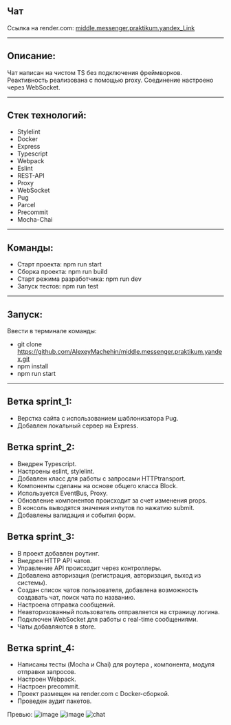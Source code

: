 ## Чат

Ссылка на render.com: [middle.messenger.praktikum.yandex_Link](https://messenger-tvcr.onrender.com)

***

## Описание:
Чат написан на чистом TS без подключения фреймворков. Реактивность реализована с помощью proxy. Соединение настроено через WebSocket.

***

## Стек технологий:
* Stylelint
* Docker
* Express
* Typescript
* Webpack
* Eslint
* REST-API
* Proxy
* WebSocket
* Pug
* Parcel
* Precommit
* Mocha-Chai

***

## Команды:
* Старт проекта: npm run start
* Сборка проекта: npm run build
* Старт режима разработчика: npm run dev
* Запуск тестов: npm run test

***

## Запуск:
Ввести в терминале команды:
* git clone https://github.com/AlexeyMachehin/middle.messenger.praktikum.yandex.git
* npm install
* npm run start

***

## Ветка sprint_1:
* Верстка сайта с использованием шаблонизатора Pug. 
* Добавлен локальный сервер на Express.

## Ветка sprint_2:
* Внедрен Typescript. 
* Настроены eslint, stylelint. 
* Добавлен класс для работы с запросами HTTPtransport.
* Компоненты сделаны на основе общего класса Block. 
* Используется EventBus, Proxy. 
* Обновление компонентов происходит за счет изменения props.
* В консоль выводятся значения инпутов по нажатию submit. 
* Добавлены валидация и события форм.

## Ветка sprint_3:
* В проект добавлен роутинг. 
* Внедрен HTTP API чатов. 
* Управление API происходит через контроллеры. 
* Добавлена авторизация (регистрация, авторизация, выход из системы). 
* Создан список чатов пользователя, добавлена возможность создавать чат, поиск чата по названию. 
* Настроена отправка сообщений. 
* Неавторизованный пользователь отправляется на страницу логина.
* Подключен WebSocket для работы с real-time сообщениями. 
* Чаты добавляются в store.

## Ветка sprint_4:
* Написаны тесты (Mocha и Chai) для роутера , компонента, модуля отправки запросов.
* Настроен  Webpack.
* Настроен precommit.
* Проект размещен на render.com с Docker-сборкой.
* Проведен аудит пакетов.

Превью:
![image](https://user-images.githubusercontent.com/99137228/222716400-9bd7cbdd-5518-455d-8cf3-bf74eb33001b.png)
![image](https://user-images.githubusercontent.com/99137228/222716457-c45677e8-5a52-4201-aee8-a0206344a086.png)
![chat](https://user-images.githubusercontent.com/99137228/222951282-5acd1f70-6fd5-4ef4-a947-6d93bc5f08b1.gif)


